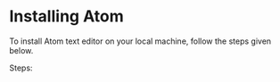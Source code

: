 # Installing Atom

 To install Atom text editor on your local machine, follow the steps given below.

 Steps:

